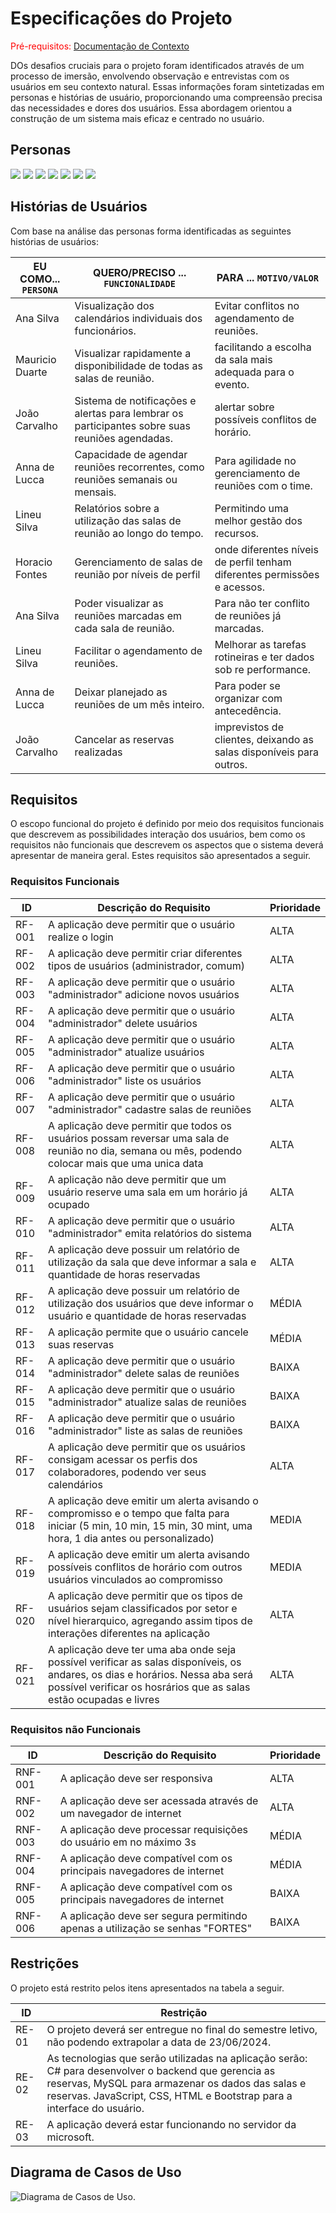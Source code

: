 # Especificações do Projeto

<span style="color:red">Pré-requisitos: <a href="1-Documentação de Contexto.md"> Documentação de Contexto</a></span>

DOs desafios cruciais para o projeto foram identificados através de um processo de imersão, envolvendo observação e entrevistas com os usuários em seu contexto natural. Essas informações foram sintetizadas em personas e histórias de usuário, proporcionando uma compreensão precisa das necessidades e dores dos usuários. Essa abordagem orientou a construção de um sistema mais eficaz e centrado no usuário.



## Personas

<img src="ana silva.PNG"/>
<img src="anna de.PNG"/>
<img src="enzo.PNG"/>
<img src="horacio.PNG"/>
<img src="joao carvalho.PNG"/>
<img src="lineu.PNG"/>
<img src="Mauricio duarte.PNG"/>

## Histórias de Usuários

Com base na análise das personas forma identificadas as seguintes histórias de usuários:

|EU COMO... `PERSONA`| QUERO/PRECISO ... `FUNCIONALIDADE`                                     |PARA ... `MOTIVO/VALOR`                 |
|--------------------|------------------------------------------------------------------------|----------------------------------------|
|Ana Silva           | Visualização dos calendários individuais dos funcionários.             | Evitar conflitos no agendamento de reuniões.               |
|Mauricio Duarte     | Visualizar rapidamente a disponibilidade de todas as salas de reunião. | facilitando a escolha da sala mais adequada para o evento. |
|João Carvalho       | Sistema de notificações e alertas para lembrar os participantes sobre suas reuniões agendadas.  | alertar sobre possíveis conflitos de horário. |
|Anna de Lucca       | Capacidade de agendar reuniões recorrentes, como reuniões semanais ou mensais. | Para agilidade no gerenciamento de reuniões com o time. |
|Lineu Silva         | Relatórios sobre a utilização das salas de reunião ao longo do tempo.  | Permitindo uma melhor gestão dos recursos. |
|Horacio Fontes | Gerenciamento de salas de reunião por níveis de perfil                 | onde diferentes níveis de perfil tenham diferentes permissões e acessos. |
|Ana Silva           | Poder visualizar as reuniões marcadas em cada sala de reunião.         | Para não ter conflito de reuniões já marcadas. | 
|Lineu Silva         | Facilitar o agendamento de reuniões.                                   | Melhorar as tarefas rotineiras e ter dados sob re performance.
|Anna de Lucca       | Deixar planejado as reuniões de um mês inteiro.                        | Para poder se organizar com antecedência. |
|João Carvalho       | Cancelar as reservas realizadas                                        | imprevistos de clientes, deixando as salas disponíveis para outros. |

## Requisitos

O escopo funcional do projeto é definido por meio dos requisitos funcionais que descrevem as possibilidades interação dos usuários, bem como os requisitos não funcionais que descrevem os aspectos que o sistema deverá apresentar de maneira geral. Estes requisitos são apresentados a seguir.


### Requisitos Funcionais

|ID    | Descrição do Requisito                                                                 | Prioridade |
|------|----------------------------------------------------------------------------------------|------------|
|RF-001| A aplicação deve permitir que o usuário realize o login                                | ALTA | 
|RF-002| A aplicação deve permitir criar diferentes tipos de usuários (administrador, comum)    | ALTA |
|RF-003| A aplicação deve permitir que o usuário "administrador" adicione novos usuários        | ALTA |
|RF-004| A aplicação deve permitir que o usuário "administrador" delete usuários                | ALTA |
|RF-005| A aplicação deve permitir que o usuário "administrador" atualize usuários              | ALTA |
|RF-006| A aplicação deve permitir que o usuário "administrador" liste os usuários              | ALTA |
|RF-007| A aplicação deve permitir que o usuário "administrador" cadastre salas de reuniões     | ALTA |
|RF-008| A aplicação deve permitir que todos os usuários possam reversar uma sala de reunião no dia, semana ou mês, podendo colocar mais que uma unica data   | ALTA |
|RF-009| A aplicação não deve permitir que um usuário reserve uma sala em um horário já ocupado | ALTA |
|RF-010| A aplicação deve permitir que o usuário "administrador" emita relatórios do sistema    | ALTA |
|RF-011| A aplicação deve possuir um relatório de utilização da sala que deve informar a sala e quantidade de horas reservadas   | ALTA |
|RF-012| A aplicação deve possuir um relatório de utilização dos usuários que deve informar o usuário e quantidade de horas reservadas   | MÉDIA |
|RF-013| A aplicação permite que o usuário cancele suas reservas                                | MÉDIA |
|RF-014| A aplicação deve permitir que o usuário "administrador" delete salas de reuniões       | BAIXA |
|RF-015| A aplicação deve permitir que o usuário "administrador" atualize salas de reuniões     | BAIXA |
|RF-016| A aplicação deve permitir que o usuário "administrador" liste as salas de reuniões     | BAIXA |
|RF-017| A aplicação deve permitir que os usuários consigam acessar os perfis dos colaboradores, podendo ver seus calendários   | ALTA |
|RF-018| A aplicação deve emitir um alerta avisando o compromisso e o tempo que falta para iniciar (5 min, 10 min, 15 min, 30 mint, uma hora, 1 dia antes ou personalizado)  | MEDIA |
|RF-019| A aplicação deve emitir um alerta avisando possíveis conflitos de horário com outros usuários vinculados ao compromisso  | MEDIA |hjnu
|RF-020| A aplicação deve permitir que os tipos de usuários sejam classificados por setor e nível hierarquico, agregando assim tipos de interações diferentes na aplicação       | ALTA |
|RF-021| A aplicação deve ter uma aba onde seja possível verificar as salas disponíveis, os andares, os dias e horários. Nessa aba será possível verificar os hosrários que as salas estão ocupadas e livres| ALTA |


### Requisitos não Funcionais

|ID     | Descrição do Requisito  |Prioridade |
|-------|-------------------------|----|
|RNF-001| A aplicação deve ser responsiva | ALTA | 
|RNF-002| A aplicação deve ser acessada através de um navegador de internet |  ALTA | 
|RNF-003| A aplicação deve processar requisições do usuário em no máximo 3s |  MÉDIA | 
|RNF-004| A aplicação deve compatível com os principais navegadores de internet |  MÉDIA | 
|RNF-005| A aplicação deve compatível com os principais navegadores de internet |  BAIXA | 
|RNF-006| A aplicação deve ser segura permitindo apenas a utilização se senhas "FORTES" |  BAIXA | 


## Restrições

O projeto está restrito pelos itens apresentados na tabela a seguir.

|ID| Restrição                                             |
|--|-------------------------------------------------------|
|RE-01| O projeto deverá ser entregue no final do semestre letivo, não podendo extrapolar a data de 23/06/2024. |
|RE-02| As tecnologias que serão utilizadas na aplicação serão: C# para desenvolver o backend que gerencia as reservas, MySQL para armazenar os dados das salas e reservas. JavaScript, CSS, HTML e Bootstrap para a interface do usuário. |
|RE-03| A aplicação deverá estar funcionando no servidor da microsoft. |

## Diagrama de Casos de Uso

<img src="./img/UML_caso_uso.png" alt="Diagrama de Casos de Uso." />